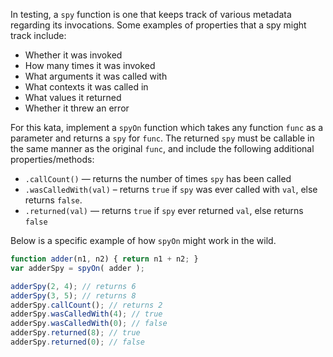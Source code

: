 In testing, a ```spy``` function is one that keeps track of various metadata regarding its invocations. Some examples of properties that a spy might track include:
- Whether it was invoked
- How many times it was invoked
- What arguments it was called with
- What contexts it was called in
- What values it returned
- Whether it threw an error

For this kata, implement a ```spyOn``` function which takes any function ```func``` as a parameter and returns a ```spy``` for ```func```. The returned ```spy``` must be callable in the same manner as the original ```func```, and include the following additional properties/methods:
- ```.callCount()``` — returns the number of times ```spy``` has been called
- ```.wasCalledWith(val)``` – returns ```true``` if ```spy``` was ever called with ```val```, else returns ```false```.
- ```.returned(val)``` — returns ```true``` if ```spy``` ever returned ```val```, else returns ```false```

Below is a specific example of how ```spyOn``` might work in the wild.

```javascript
function adder(n1, n2) { return n1 + n2; }
var adderSpy = spyOn( adder );

adderSpy(2, 4); // returns 6
adderSpy(3, 5); // returns 8
adderSpy.callCount(); // returns 2
adderSpy.wasCalledWith(4); // true
adderSpy.wasCalledWith(0); // false
adderSpy.returned(8); // true
adderSpy.returned(0); // false
```